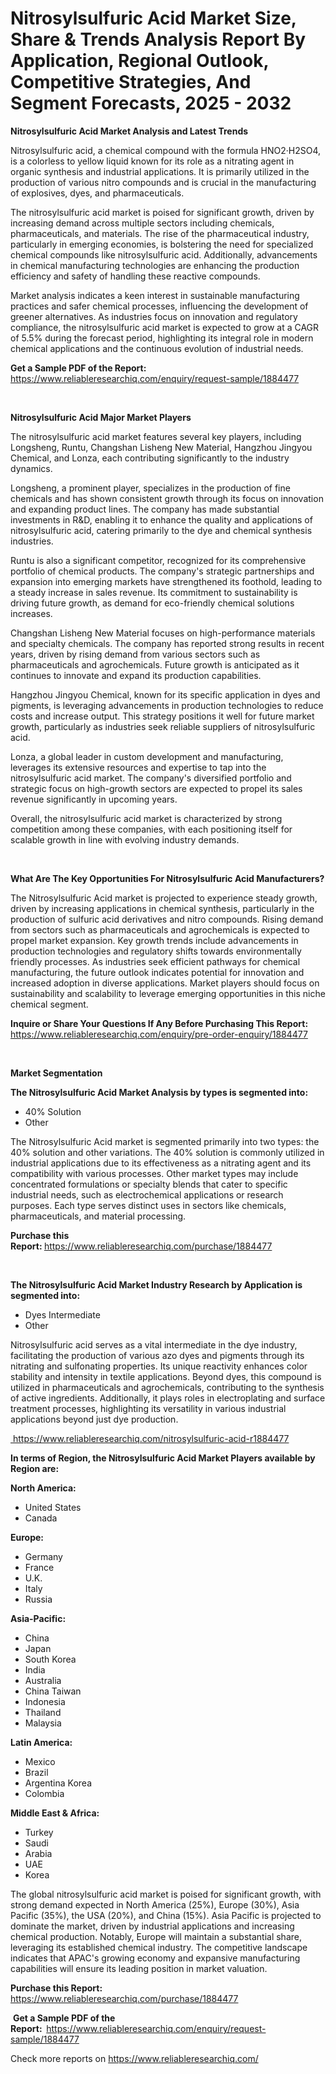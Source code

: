 <p><h1>Nitrosylsulfuric Acid Market Size, Share & Trends Analysis Report By Application, Regional Outlook, Competitive Strategies, And Segment Forecasts, 2025 - 2032</h1></p><p><strong>Nitrosylsulfuric Acid Market Analysis and Latest Trends</strong></p>
<p><p>Nitrosylsulfuric acid, a chemical compound with the formula HNO2·H2SO4, is a colorless to yellow liquid known for its role as a nitrating agent in organic synthesis and industrial applications. It is primarily utilized in the production of various nitro compounds and is crucial in the manufacturing of explosives, dyes, and pharmaceuticals.</p><p>The nitrosylsulfuric acid market is poised for significant growth, driven by increasing demand across multiple sectors including chemicals, pharmaceuticals, and materials. The rise of the pharmaceutical industry, particularly in emerging economies, is bolstering the need for specialized chemical compounds like nitrosylsulfuric acid. Additionally, advancements in chemical manufacturing technologies are enhancing the production efficiency and safety of handling these reactive compounds.</p><p>Market analysis indicates a keen interest in sustainable manufacturing practices and safer chemical processes, influencing the development of greener alternatives. As industries focus on innovation and regulatory compliance, the nitrosylsulfuric acid market is expected to grow at a CAGR of 5.5% during the forecast period, highlighting its integral role in modern chemical applications and the continuous evolution of industrial needs.</p></p>
<p><strong>Get a Sample PDF of the Report:&nbsp;</strong> <a href="https://www.reliableresearchiq.com/enquiry/request-sample/1884477?utm_campaign=103&utm_medium=2&utm_source=Github&utm_content=ia&utm_term=30012025&utm_id=nitrosylsulfuric-acid">https://www.reliableresearchiq.com/enquiry/request-sample/1884477</a></p>
<p>&nbsp;</p>
<p><strong>Nitrosylsulfuric Acid Major Market Players</strong></p>
<p><p>The nitrosylsulfuric acid market features several key players, including Longsheng, Runtu, Changshan Lisheng New Material, Hangzhou Jingyou Chemical, and Lonza, each contributing significantly to the industry dynamics.</p><p>Longsheng, a prominent player, specializes in the production of fine chemicals and has shown consistent growth through its focus on innovation and expanding product lines. The company has made substantial investments in R&D, enabling it to enhance the quality and applications of nitrosylsulfuric acid, catering primarily to the dye and chemical synthesis industries.</p><p>Runtu is also a significant competitor, recognized for its comprehensive portfolio of chemical products. The company's strategic partnerships and expansion into emerging markets have strengthened its foothold, leading to a steady increase in sales revenue. Its commitment to sustainability is driving future growth, as demand for eco-friendly chemical solutions increases.</p><p>Changshan Lisheng New Material focuses on high-performance materials and specialty chemicals. The company has reported strong results in recent years, driven by rising demand from various sectors such as pharmaceuticals and agrochemicals. Future growth is anticipated as it continues to innovate and expand its production capabilities.</p><p>Hangzhou Jingyou Chemical, known for its specific application in dyes and pigments, is leveraging advancements in production technologies to reduce costs and increase output. This strategy positions it well for future market growth, particularly as industries seek reliable suppliers of nitrosylsulfuric acid.</p><p>Lonza, a global leader in custom development and manufacturing, leverages its extensive resources and expertise to tap into the nitrosylsulfuric acid market. The company's diversified portfolio and strategic focus on high-growth sectors are expected to propel its sales revenue significantly in upcoming years.</p><p>Overall, the nitrosylsulfuric acid market is characterized by strong competition among these companies, with each positioning itself for scalable growth in line with evolving industry demands.</p></p>
<p>&nbsp;</p>
<p><strong>What Are The Key Opportunities For Nitrosylsulfuric Acid Manufacturers?</strong></p>
<p><p>The Nitrosylsulfuric Acid market is projected to experience steady growth, driven by increasing applications in chemical synthesis, particularly in the production of sulfuric acid derivatives and nitro compounds. Rising demand from sectors such as pharmaceuticals and agrochemicals is expected to propel market expansion. Key growth trends include advancements in production technologies and regulatory shifts towards environmentally friendly processes. As industries seek efficient pathways for chemical manufacturing, the future outlook indicates potential for innovation and increased adoption in diverse applications. Market players should focus on sustainability and scalability to leverage emerging opportunities in this niche chemical segment.</p></p>
<p><strong>Inquire or Share Your Questions If Any Before Purchasing This Report:</strong> <a href="https://www.reliableresearchiq.com/enquiry/pre-order-enquiry/1884477?utm_campaign=103&utm_medium=2&utm_source=Github&utm_content=ia&utm_term=30012025&utm_id=nitrosylsulfuric-acid">https://www.reliableresearchiq.com/enquiry/pre-order-enquiry/1884477</a></p>
<p>&nbsp;</p>
<p><strong>Market Segmentation</strong></p>
<p><strong>The Nitrosylsulfuric Acid Market Analysis by types is segmented into:</strong></p>
<p><ul><li>40% Solution</li><li>Other</li></ul></p>
<p><p>The Nitrosylsulfuric Acid market is segmented primarily into two types: the 40% solution and other variations. The 40% solution is commonly utilized in industrial applications due to its effectiveness as a nitrating agent and its compatibility with various processes. Other market types may include concentrated formulations or specialty blends that cater to specific industrial needs, such as electrochemical applications or research purposes. Each type serves distinct uses in sectors like chemicals, pharmaceuticals, and material processing.</p></p>
<p><strong>Purchase this Report:&nbsp;</strong><a href="https://www.reliableresearchiq.com/purchase/1884477?utm_campaign=103&utm_medium=2&utm_source=Github&utm_content=ia&utm_term=30012025&utm_id=nitrosylsulfuric-acid">https://www.reliableresearchiq.com/purchase/1884477</a></p>
<p>&nbsp;</p>
<p><strong>The Nitrosylsulfuric Acid Market Industry Research by Application is segmented into:</strong></p>
<p><ul><li>Dyes Intermediate</li><li>Other</li></ul></p>
<p><p>Nitrosylsulfuric acid serves as a vital intermediate in the dye industry, facilitating the production of various azo dyes and pigments through its nitrating and sulfonating properties. Its unique reactivity enhances color stability and intensity in textile applications. Beyond dyes, this compound is utilized in pharmaceuticals and agrochemicals, contributing to the synthesis of active ingredients. Additionally, it plays roles in electroplating and surface treatment processes, highlighting its versatility in various industrial applications beyond just dye production.</p></p>
<p><a href="https://www.reliableresearchiq.com/nitrosylsulfuric-acid-r1884477?utm_campaign=103&utm_medium=2&utm_source=Github&utm_content=ia&utm_term=30012025&utm_id=nitrosylsulfuric-acid">&nbsp;https://www.reliableresearchiq.com/nitrosylsulfuric-acid-r1884477</a></p>
<p><strong>In terms of Region, the Nitrosylsulfuric Acid Market Players available by Region are:</strong></p>
<p>
    <p> <strong> North America: </strong>
        <ul>
            <li>United States</li>
            <li>Canada</li>
        </ul>
        </p> 
    <p> <strong> Europe: </strong>
        <ul>
            <li>Germany</li>
            <li>France</li>
            <li>U.K.</li>
            <li>Italy</li>
            <li>Russia</li>
        </ul>
        </p> 
    <p> <strong> Asia-Pacific: </strong>
        <ul>
            <li>China</li>
            <li>Japan</li>
            <li>South Korea</li>
            <li>India</li>
            <li>Australia</li>
            <li>China Taiwan</li>
            <li>Indonesia</li>
            <li>Thailand</li>
            <li>Malaysia</li>
        </ul>
        </p> 
    <p> <strong> Latin America: </strong>
        <ul>
            <li>Mexico</li>
            <li>Brazil</li>
            <li>Argentina Korea</li>
            <li>Colombia</li>
        </ul>
        </p> 
    <p> <strong> Middle East & Africa: </strong>
        <ul>
            <li>Turkey</li>
            <li>Saudi</li>
            <li>Arabia</li>
            <li>UAE</li>
            <li>Korea</li>
        </ul>
    </p>
    </p>
<p><p>The global nitrosylsulfuric acid market is poised for significant growth, with strong demand expected in North America (25%), Europe (30%), Asia Pacific (35%), the USA (20%), and China (15%). Asia Pacific is projected to dominate the market, driven by industrial applications and increasing chemical production. Notably, Europe will maintain a substantial share, leveraging its established chemical industry. The competitive landscape indicates that APAC's growing economy and expansive manufacturing capabilities will ensure its leading position in market valuation.</p></p>
<p><strong>Purchase this Report: </strong><a href="https://www.reliableresearchiq.com/purchase/1884477?utm_campaign=103&utm_medium=2&utm_source=Github&utm_content=ia&utm_term=30012025&utm_id=nitrosylsulfuric-acid">https://www.reliableresearchiq.com/purchase/1884477</a></p>
<p>&nbsp;<strong>Get a Sample PDF of the Report:&nbsp;&nbsp;</strong><a href="https://www.reliableresearchiq.com/enquiry/request-sample/1884477?utm_campaign=103&utm_medium=2&utm_source=Github&utm_content=ia&utm_term=30012025&utm_id=nitrosylsulfuric-acid">https://www.reliableresearchiq.com/enquiry/request-sample/1884477</a></p>
<p><strong></strong></p>
<p>Check more reports on <a href="https://www.reliableresearchiq.com/?utm_campaign=103&utm_medium=2&utm_source=Github&utm_content=ia&utm_term=30012025&utm_id=nitrosylsulfuric-acid">https://www.reliableresearchiq.com/</a></p>